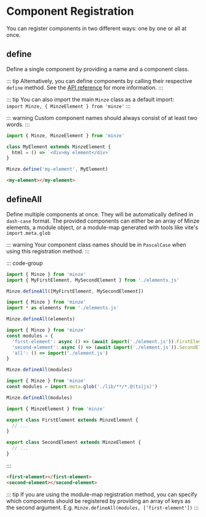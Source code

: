 # Component Registration

You can register components in two different ways: one by one or all at once.

## define

Define a single component by providing a name and a component class.

::: tip
Alternatively, you can define components by calling their respective `define` method. See the [API reference](/api/minze-element#define) for more information.
:::

::: tip
You can also import the main `Minze` class as a default import: <br> `import Minze, { MinzeElement } from 'minze'`
:::

::: warning
Custom component names should always consist of at least two words.
:::

```js
import { Minze, MinzeElement } from 'minze'

class MyElement extends MinzeElement {
  html = () => `<div>my element</div>`
}

Minze.define('my-element', MyElement)
```

```html
<my-element></my-element>
```

## defineAll

Define multiple components at once. They will be automatically defined in `dash-case` format. The provided components can either be an array of Minze elements, a module object, or a module-map generated with tools like vite's `import.meta.glob`

::: warning
Your component class names should be in `PascalCase` when using this registration method.
:::

::: code-group

```js [Array]
import { Minze } from 'minze'
import { MyFirstElement, MySecondElement } from './elements.js'

Minze.defineAll([MyFirstElement, MySecondElement])
```

```js [Module]
import { Minze } from 'minze'
import * as elements from './elements.js'

Minze.defineAll(elements)
```

<!-- prettier-ignore-start -->
```js [Module-Map]
import { Minze } from 'minze'
const modules = {
  'first-element': async () => (await import('./element.js')).FirstElement,
  'second-element': async () => (await import('./element.js')).SecondElement,
  'all': () => import('./element.js')
}

Minze.defineAll(modules)
```
<!-- prettier-ignore-end -->

```js [Module-Map (Vite)]
import { Minze } from 'minze'
const modules = import.meta.glob('./lib/**/*.@(ts|js)')

Minze.defineAll(modules)
```

```js [./elements.js]
import { MinzeElement } from 'minze'

export class FirstElement extends MinzeElement {
  // ...
}

export class SecondElement extends MinzeElement {
  // ...
}
```

:::

<!-- prettier-ignore-start -->
```html
<first-element></first-element>
<second-element></second-element>
```
<!-- prettier-ignore-end -->

::: tip
If you are using the module-map registration method, you can specify which components should be registered by providing an array of keys as the second argument. E.g. `Minze.defineAll(modules, ['first-element'])`
:::
